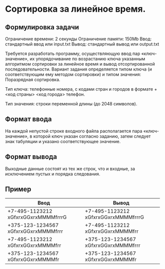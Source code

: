 # Сортировка за линейное время. 

## Формулировка задачи

Ограничение времени:	2 секунды
Ограничение памяти:	150Mb
Ввод:	стандартный ввод или input.txt
Вывод:	стандартный вывод или output.txt

Требуется разработать программу, осуществляющую ввод пар «ключ-значение», их упорядочивание по возрастанию ключа указанным алгоритмом сортировки за линейное время и вывод отсортированной последовательности.
Вариант задания определяется типом ключа (и соответствующим ему методом сортировки) и типом значения:
Поразрядная сортировка.

Тип ключа: телефонные номера, с кодами стран и городов в формате +<код страны> <код города> телефон.

Тип значения: строки переменной длины (до 2048 символов).

## Формат ввода

На каждой непустой строке входного файла располагается пара «ключ-значение», в которой ключ указан согласно заданию, затем следует знак табуляции и указано соответствующее значение.

## Формат вывода

Выходные данные состоят из тех же строк, что и входные, за исключением пустых и порядка следования.

## Пример

| Ввод                               | Вывод                                 |
|------------------------------------|---------------------------------------|
|+7-495-1123212	xGfxrxGGxrxMMMMfrrrG |+7-495-1123212	xGfxrxGGxrxMMMMfrrrG   |
|+375-123-1234567	xGfxrxGGxrxMMMMfrrr|+7-495-1123212	xGfxrxGGxrxMMMMfrr     |
|+7-495-1123212	xGfxrxGGxrxMMMMfrr   |+375-123-1234567	xGfxrxGGxrxMMMMfrrr  |
|+375-123-1234567	xGfxrxGGxrxMMMMfr  |+375-123-1234567	xGfxrxGGxrxMMMMfr    |


